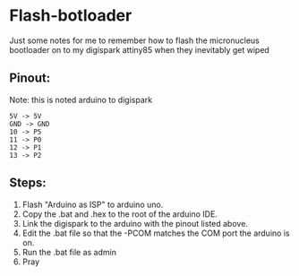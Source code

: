 # Flash-botloader
Just some notes for me to remember how to flash the micronucleus bootloader on to my digispark attiny85 when they inevitably get wiped
## Pinout:
Note: this is noted arduino to digispark
```
5V -> 5V
GND -> GND
10 -> P5
11 -> P0
12 -> P1
13 -> P2
```
## Steps:
1. Flash "Arduino as ISP" to arduino uno.
2. Copy the .bat and .hex to the root of the arduino IDE.
3. Link the digispark to the arduino with the pinout listed above.
4. Edit the .bat file so that the -PCOM<COM port number> matches the COM port the arduino is on.
5. Run the .bat file as admin
6. Pray

